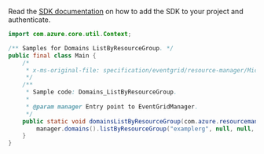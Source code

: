 Read the [SDK documentation](https://github.com/Azure/azure-sdk-for-java/blob/azure-resourcemanager-eventgrid_1.1.0/sdk/eventgrid/azure-resourcemanager-eventgrid/README.md) on how to add the SDK to your project and authenticate.

```java
import com.azure.core.util.Context;

/** Samples for Domains ListByResourceGroup. */
public final class Main {
    /*
     * x-ms-original-file: specification/eventgrid/resource-manager/Microsoft.EventGrid/stable/2021-12-01/examples/Domains_ListByResourceGroup.json
     */
    /**
     * Sample code: Domains_ListByResourceGroup.
     *
     * @param manager Entry point to EventGridManager.
     */
    public static void domainsListByResourceGroup(com.azure.resourcemanager.eventgrid.EventGridManager manager) {
        manager.domains().listByResourceGroup("examplerg", null, null, Context.NONE);
    }
}
```
